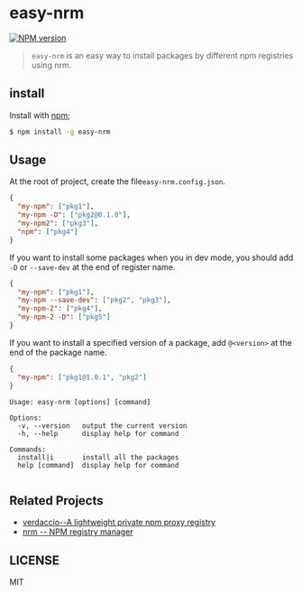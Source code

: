 # easy-nrm

[![NPM version](https://img.shields.io/npm/v/easy-nrm.svg?style=flat)](https://www.npmjs.com/package/easy-nrm) 

> `easy-nrm` is an easy way to install packages by different npm registries using nrm.



## install

Install with [npm](https://www.npmjs.com/);

```sh
$ npm install -g easy-nrm 
```



## Usage

At the root of project, create the file`easy-nrm.config.json`.

```json
{
  "my-npm": ["pkg1"],
  "my-npm -D": ["pkg2@0.1.0"],
  "my-npm2": ["pkg3"],
  "npm": ["pkg4"]
}
```

If you want to install some packages when you in dev mode, you should add `-D` or `--save-dev` at the end of register name.

```json
{
  "my-npm": ["pkg1"],
  "my-npm --save-dev": ["pkg2", "pkg3"],
  "my-npm-2": ["pkg4"],
  "my-npm-2 -D": ["pkg5"]
}
```



If you want to install a specified version of a package, add `@<version>` at the end of the package name.

```json
{
  "my-npm": ["pkg1@1.0.1", "pkg2"]
}
```



```
Usage: easy-nrm [options] [command]

Options:
  -v, --version   output the current version
  -h, --help      display help for command

Commands:
  install|i       install all the packages
  help [command]  display help for command
  
```



## Related Projects

* [verdaccio--A lightweight private npm proxy registry](https://verdaccio.org/)
* [nrm -- NPM registry manager](https://www.npmjs.com/package/nrm)



## LICENSE

MIT



